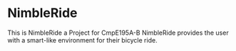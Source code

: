 # NimbleRide


This is NimbleRide a Project for CmpE195A-B 
NimbleRide provides the user with a smart-like environment for their bicycle ride.
